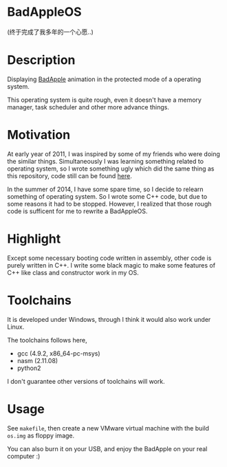 # BadAppleOS

(终于完成了我多年的一个心愿..)

# Description

Displaying [BadApple](https://www.youtube.com/watch?v=VzEUeWnV73U) animation in the protected mode of a operating system.

This operating system is quite rough, even it doesn't have a memory manager, task scheduler and other more advance things.

# Motivation

At early year of 2011, I was inspired by some of my friends who were doing the similar things. Simultaneously I was learning something related to operating system, so I wrote something ugly which did the same thing as this repository, code still can be found [here](http://pan.baidu.com/s/1dDHEpwt).

In the summer of 2014, I have some spare time, so I decide to relearn something of operating system. So I wrote some C++ code, but due to some reasons it had to be stopped. However, I realized that those rough code is sufficent for me to rewrite a BadAppleOS.

# Highlight

Except some necessary booting code written in assembly, other code is purely written in C++. I write some black magic to make some features of C++ like class and constructor work in my OS.

# Toolchains

It is developed under Windows, through I think it would also work under Linux.

The toolchains follows here, 

* gcc (4.9.2, x86\_64-pc-msys)
* nasm (2.11.08)
* python2

I don't guarantee other versions of toolchains will work.

# Usage

See `makefile`, then create a new VMware virtual machine with the build `os.img` as floppy image.

You can also burn it on your USB, and enjoy the BadApple on your real computer :)
